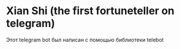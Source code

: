 # Xian Shi (the first fortuneteller on telegram)
Этот telegram bot был написан с помощью библиотеки telebot
